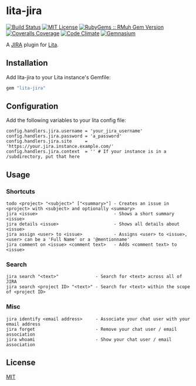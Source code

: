 # lita-jira

[![Build Status](https://img.shields.io/travis/esigler/lita-jira/master.svg)](https://travis-ci.org/esigler/lita-jira)
[![MIT License](https://img.shields.io/badge/license-MIT-brightgreen.svg)](https://tldrlegal.com/license/mit-license)
[![RubyGems :: RMuh Gem Version](http://img.shields.io/gem/v/lita-jira.svg)](https://rubygems.org/gems/lita-jira)
[![Coveralls Coverage](https://img.shields.io/coveralls/esigler/lita-jira/master.svg)](https://coveralls.io/r/esigler/lita-jira)
[![Code Climate](https://img.shields.io/codeclimate/github/esigler/lita-jira.svg)](https://codeclimate.com/github/esigler/lita-jira)
[![Gemnasium](https://img.shields.io/gemnasium/esigler/lita-jira.svg)](https://gemnasium.com/esigler/lita-jira)

A [JIRA](https://www.atlassian.com/software/jira) plugin for [Lita](https://github.com/jimmycuadra/lita).

## Installation

Add lita-jira to your Lita instance's Gemfile:

``` ruby
gem "lita-jira"
```

## Configuration

Add the following variables to your lita config file:

```
config.handlers.jira.username = 'your_jira_username'
config.handlers.jira.password = 'a_password'
config.handlers.jira.site     = 'https://your.jira.instance.example.com/'
config.handlers.jira.context  = '' # If your instance is in a /subdirectory, put that here
```

## Usage

### Shortcuts

```
todo <project> "<subject>" ["<summary>"] - Creates an issue in <project> with <subject> and optionally <summary>
jira <issue>                             - Shows a short summary <issue>
jira details <issue>                     - Shows all details about <issue>
jira assign <user> to <issue>            - Assigns <user> to <issue>, <user> can be a 'Full Name' or a '@mentionname'
jira comment on <issue> <comment text>   - Adds <comment text> to <issue>
```

### Search

```
jira search "<text>"              - Search for <text> across all of JIRA
jira search <project ID> "<text>" - Search for <text> within the scope of <project ID>
```

### Misc

```
jira identify <email address>     - Associate your chat user with your email address
jira forget                       - Remove your chat user / email association
jira whoami                       - Show your chat user / email association
```

## License

[MIT](http://opensource.org/licenses/MIT)
